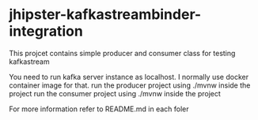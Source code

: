 # jhipster-kafkastreambinder-integration
This projcet contains simple producer and consumer class for testing kafkastream

You need to run kafka server instance as localhost. I normally use docker container image for that.
run the producer project using ./mvnw inside the project
run the consumer project using ./mvnw inside the project

For more information refer to README.md in each foler
  
